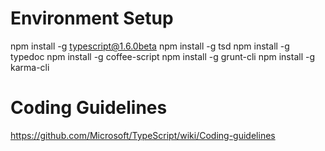 # Environment Setup

npm install -g typescript@1.6.0beta
npm install -g tsd
npm install -g typedoc
npm install -g coffee-script
npm install -g grunt-cli
npm install -g karma-cli

# Coding Guidelines

https://github.com/Microsoft/TypeScript/wiki/Coding-guidelines
